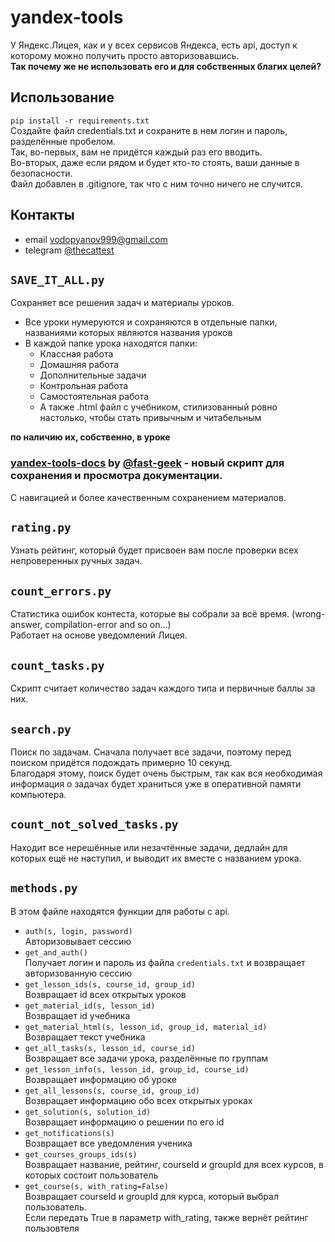 # yandex-tools

У Яндекс.Лицея, как и у всех сервисов Яндекса, есть api, доступ к которому можно получить просто авторизовавшись.  
**Так почему же не использовать его и для собственных благих целей?**

## Использование

`pip install -r requirements.txt`  
Создайте файл credentials.txt и сохраните в нем логин и пароль, разделённые пробелом.  
Так, во-первых, вам не придётся каждый раз его вводить.  
Во-вторых, даже если рядом и будет кто-то стоять, ваши данные в безопасности.  
Файл добавлен в .gitignore, так что с ним точно ничего не случится.

## Контакты

* email vodopyanov999@gmail.com
* telegram [@thecattest](https://t.me/thecattest)

## `SAVE_IT_ALL.py`

Сохраняет все решения задач и материалы уроков.

* Все уроки нумеруются и сохраняются в отдельные папки, названиями которых являются названия уроков
* В каждой папке урока находятся папки:
	* Классная работа
	* Домашняя работа
	* Дополнительные задачи
	* Контрольная работа
	* Самостоятельная работа
	* А также .html файл с учебником, стилизованный ровно настолько, чтобы стать привычным и читабельным

**по наличию их, собственно, в уроке**

### [yandex-tools-docs](https://github.com/thecattest/yandex-tools-docs) by [@fast-geek](https://github.com/fast-geek) - новый скрипт для сохранения и просмотра документации.  
С навигацией и более качественным сохранением материалов.

## `rating.py`

Узнать рейтинг, который будет присвоен вам после проверки всех непроверенных ручных задач.

## `count_errors.py`

Статистика ошибок контеста, которые вы собрали за всё время. (wrong-answer, compilation-error and so on...)  
Работает на основе уведомлений Лицея.

## `count_tasks.py`

Скрипт считает количество задач каждого типа и первичные баллы за них.

## `search.py`

Поиск по задачам. Сначала получает все задачи, поэтому перед поиском придётся подождать примерно 10 секунд.  
Благодаря этому, поиск будет очень быстрым, так как вся необходимая информация о задачах будет храниться уже в
оперативной памяти компьютера.

## `count_not_solved_tasks.py`

Находит все нерешённые или незачтённые задачи, дедлайн для которых ещё не наступил, и выводит их вместе с названием
урока.

## `methods.py`

В этом файле находятся функции для работы с api.

* `auth(s, login, password)`  
  Авторизовывает сессию
* `get_and_auth()`  
  Получает логин и пароль из файла `credentials.txt` и возвращает авторизованную сессию
* `get_lesson_ids(s, course_id, group_id)`  
  Возвращает id всех открытых уроков
* `get_material_id(s, lesson_id)`  
  Возвращает id учебника
* `get_material_html(s, lesson_id, group_id, material_id)`  
  Возвращает текст учебника
* `get_all_tasks(s, lesson_id, course_id)`  
  Возвращает все задачи урока, разделённые по группам
* `get_lesson_info(s, lesson_id, group_id, course_id)`  
  Возвращает информацию об уроке
* `get_all_lessons(s, course_id, group_id)`  
  Возвращает информацию обо всех открытых уроках
* `get_solution(s, solution_id)`  
  Возвращает информацию о решении по его id
* `get_notifications(s)`  
  Возвращает все уведомления ученика
* `get_courses_groups_ids(s)`  
  Возвращает название, рейтинг, courseId и groupId для всех курсов, в которых состоит пользователь
* `get_course(s, with_rating=False)`  
  Возвращает courseId и groupId для курса, который выбрал пользователь.  
  Если передать True в параметр with_rating, также вернёт рейтинг пользовтеля
